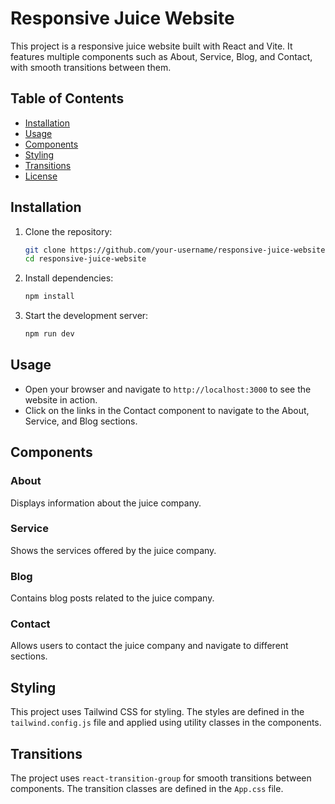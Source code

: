# Responsive Juice Website

This project is a responsive juice website built with React and Vite. It features multiple components such as About, Service, Blog, and Contact, with smooth transitions between them.

## Table of Contents

- [Installation](#installation)
- [Usage](#usage)
- [Components](#components)
- [Styling](#styling)
- [Transitions](#transitions)
- [License](#license)

## Installation

1. Clone the repository:
    ```sh
    git clone https://github.com/your-username/responsive-juice-website.git
    cd responsive-juice-website
    ```

2. Install dependencies:
    ```sh
    npm install
    ```

3. Start the development server:
    ```sh
    npm run dev
    ```

## Usage

- Open your browser and navigate to `http://localhost:3000` to see the website in action.
- Click on the links in the Contact component to navigate to the About, Service, and Blog sections.

## Components

### About

Displays information about the juice company.

### Service

Shows the services offered by the juice company.

### Blog

Contains blog posts related to the juice company.

### Contact

Allows users to contact the juice company and navigate to different sections.

## Styling

This project uses Tailwind CSS for styling. The styles are defined in the `tailwind.config.js` file and applied using utility classes in the components.

## Transitions

The project uses `react-transition-group` for smooth transitions between components. The transition classes are defined in the `App.css` file.
